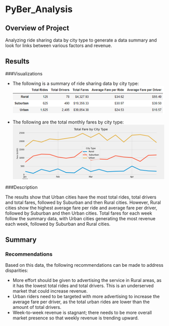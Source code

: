 # PyBer_Analysis

## Overview of Project
Analyzing ride sharing data by city type to generate a data summary and look for links between various factors and revenue.

## Results

###Visualizations

* The following is a summary of ride sharing data by city type:
![Results](/analysis/summary.png)

* The following are the total monthly fares by city type:
![Chart](/analysis/PyBer_fare_summary.png)

###Description

The results show that Urban cities have the most total rides, total drivers and total fares, followed by Suburban and then Rural cities. However, Rural cities show the highest average fare per ride and average fare per driver, followed by Suburban and then Urban cities. Total fares for each week follow the summary data, with Urban cities generating the most revenue each week, followed by Suburban and Rural cities.

## Summary

### Recommendations

Based on this data, the following recommendations can be made to address disparities:
* More effort should be given to advertising the service in Rural areas, as it has the lowest total rides and total drivers. This is an underserved market that could increase revenue.
* Urban riders need to be targeted with more advertising to increase the average fare per driver, as the total urban rides are lower than the amount of total drivers.
* Week-to-week revenue is stagnant; there needs to be more overall market presence so that weekly revenue is trending upward.